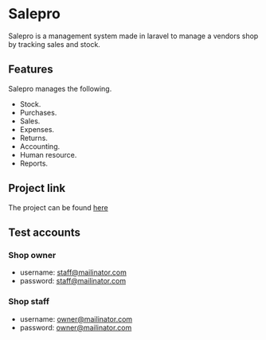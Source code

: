 # Salepro

Salepro is a management system made in laravel to manage a vendors shop by tracking sales and stock. 

## Features
Salepro manages the following.
- Stock.
- Purchases.
- Sales.
- Expenses.
- Returns.
- Accounting.
- Human resource.
- Reports.

## Project link
The project can be found [here](https://sales.techuganda.org/)

## Test accounts

### Shop owner
- username: staff@mailinator.com
- password:	staff@mailinator.com

### Shop staff
- username: owner@mailinator.com
- password:	owner@mailinator.com

